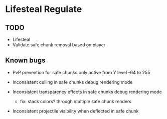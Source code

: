 # Lifesteal Regulate


## TODO
* Lifesteal
* Validate safe chunk removal based on player

## Known bugs
* PvP prevention for safe chunks only active from Y level -64 to 255


* Inconsistent culling in safe chunks debug rendering mode
* Inconsistent transparency effects in safe chunks debug rendering mode
  * fix: stack colors? through multiple safe chunk renders
* Inconsistent projectile visibility when deflected in safe chunk
